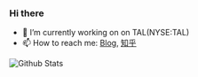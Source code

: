 ### Hi there 
<!--
**meta-tabchen/meta-tabchen** is a ✨ _special_ ✨ repository because its `README.md` (this file) appears on your GitHub profile.

Here are some ideas to get you started:

- 🔭 I’m currently working on ...
- 🌱 I’m currently learning ...
- 👯 I’m looking to collaborate on ...
- 🤔 I’m looking for help with ...
- 💬 Ask me about ...
- 📫 How to reach me: ...
- 😄 Pronouns: ...
- ⚡ Fun fact: ...
-->
- 🔭 I’m currently working on on TAL(NYSE:TAL)
- 📫 How to reach me: [Blog](https://blog.tabchen.com/about/), [知乎](https://www.zhihu.com/people/meta-tabchen)


![Github Stats](https://github-readme-stats.vercel.app/api?username=meta-tabchen&show_icons=true&count_private=true&theme=gotham)
